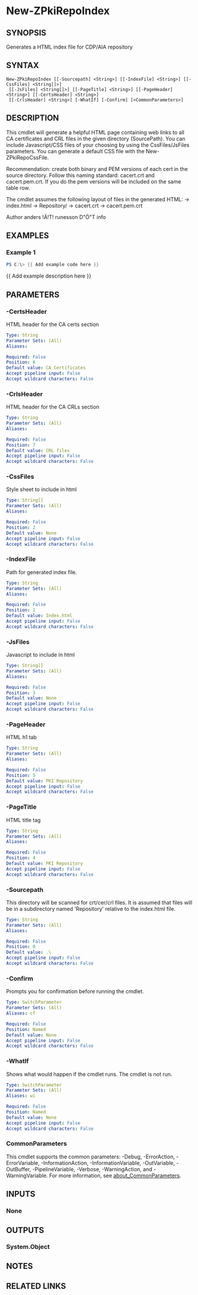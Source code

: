 ﻿---
external help file: PsZPki-help.xml
Module Name: ZPki
online version:
schema: 2.0.0
---

# New-ZPkiRepoIndex

## SYNOPSIS
Generates a HTML index file for CDP/AIA repository

## SYNTAX

```
New-ZPkiRepoIndex [[-Sourcepath] <String>] [[-IndexFile] <String>] [[-CssFiles] <String[]>]
 [[-JsFiles] <String[]>] [[-PageTitle] <String>] [[-PageHeader] <String>] [[-CertsHeader] <String>]
 [[-CrlsHeader] <String>] [-WhatIf] [-Confirm] [<CommonParameters>]
```

## DESCRIPTION
This cmdlet will generate a helpful HTML page containing web links to all CA certificates and CRL files in the given
directory (SourcePath).
You can include Javascript/CSS files of your choosing by using the CssFiles/JsFiles parameters.
You can generate a default CSS file with the New-ZPkiRepoCssFile.

Recommendation: create both binary and PEM versions of each cert in the source directory.
Follow this naming standard: cacert.crt and cacert.pem.crt.
If you do the pem versions will 
be included on the same table row.

The cmdlet assumes the following layout of files in the generated HTML:
-\> index.html
-\> Repository/
   -\> cacert.crt
   -\> cacert.pem.crt

Author anders !Ä!T!
runesson D"Ö"T info

## EXAMPLES

### Example 1
```powershell
PS C:\> {{ Add example code here }}
```

{{ Add example description here }}

## PARAMETERS

### -CertsHeader
HTML header for the CA certs section

```yaml
Type: String
Parameter Sets: (All)
Aliases:

Required: False
Position: 6
Default value: CA Certificates
Accept pipeline input: False
Accept wildcard characters: False
```

### -CrlsHeader
HTML header for the CA CRLs section

```yaml
Type: String
Parameter Sets: (All)
Aliases:

Required: False
Position: 7
Default value: CRL files
Accept pipeline input: False
Accept wildcard characters: False
```

### -CssFiles
Style sheet to include in html

```yaml
Type: String[]
Parameter Sets: (All)
Aliases:

Required: False
Position: 2
Default value: None
Accept pipeline input: False
Accept wildcard characters: False
```

### -IndexFile
Path for generated index file.

```yaml
Type: String
Parameter Sets: (All)
Aliases:

Required: False
Position: 1
Default value: Index.html
Accept pipeline input: False
Accept wildcard characters: False
```

### -JsFiles
Javascript to include in html

```yaml
Type: String[]
Parameter Sets: (All)
Aliases:

Required: False
Position: 3
Default value: None
Accept pipeline input: False
Accept wildcard characters: False
```

### -PageHeader
HTML h1 tab

```yaml
Type: String
Parameter Sets: (All)
Aliases:

Required: False
Position: 5
Default value: PKI Repository
Accept pipeline input: False
Accept wildcard characters: False
```

### -PageTitle
HTML title tag

```yaml
Type: String
Parameter Sets: (All)
Aliases:

Required: False
Position: 4
Default value: PKI Repository
Accept pipeline input: False
Accept wildcard characters: False
```

### -Sourcepath
This directory will be scanned for crt/cer/crl files.
It is assumed that files will be in a subdirectory named 'Repository' relative to the index.html file.

```yaml
Type: String
Parameter Sets: (All)
Aliases:

Required: False
Position: 0
Default value: .\
Accept pipeline input: False
Accept wildcard characters: False
```

### -Confirm
Prompts you for confirmation before running the cmdlet.

```yaml
Type: SwitchParameter
Parameter Sets: (All)
Aliases: cf

Required: False
Position: Named
Default value: None
Accept pipeline input: False
Accept wildcard characters: False
```

### -WhatIf
Shows what would happen if the cmdlet runs. The cmdlet is not run.

```yaml
Type: SwitchParameter
Parameter Sets: (All)
Aliases: wi

Required: False
Position: Named
Default value: None
Accept pipeline input: False
Accept wildcard characters: False
```

### CommonParameters
This cmdlet supports the common parameters: -Debug, -ErrorAction, -ErrorVariable, -InformationAction, -InformationVariable, -OutVariable, -OutBuffer, -PipelineVariable, -Verbose, -WarningAction, and -WarningVariable. For more information, see [about_CommonParameters](http://go.microsoft.com/fwlink/?LinkID=113216).

## INPUTS

### None

## OUTPUTS

### System.Object
## NOTES

## RELATED LINKS
